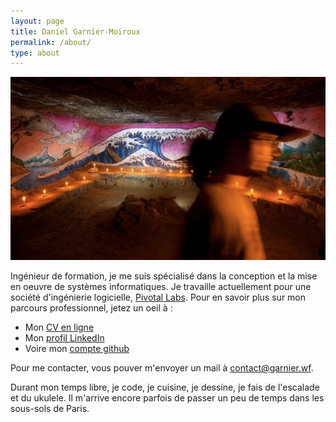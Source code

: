 ```yaml
---
layout: page
title: Daniel Garnier-Moiroux
permalink: /about/
type: about
---
```


<div id="cover-pic" class="text-center">
    <img src="/assets/cover.jpg" />
</div>

Ingénieur de formation, je me suis spécialisé dans la conception et la mise en oeuvre de systèmes informatiques.  Je travaille actuellement pour une société d'ingénierie logicielle, <a href="https://pivotal.io/labs" target="_blank">Pivotal Labs</a>.
Pour en savoir plus sur mon parcours professionnel, jetez un oeil à :

- Mon <a href="http://cv.garnier.wf" target="_blank">CV en ligne</a>
- Mon <a href="https://www.linkedin.com/in/garniermoiroux" target="_blank">profil LinkedIn</a>
- Voire mon <a href="http://github.com/Kehrlann" target="_blank">compte github</a>

Pour me contacter, vous pouver m'envoyer un mail à
<a href="mailto:contact@garnier.wf">contact@garnier.wf</a>.

Durant mon temps libre, je code, je cuisine, je dessine, je fais de l'escalade
et du ukulele. Il m'arrive encore parfois de passer un peu de temps dans les
sous-sols de Paris.
